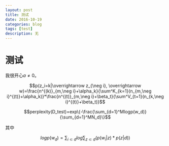 ```yaml
--- 
layout: post 
title: 测试
date: 2016-10-19 
categories: blog 
tags: [test] 
description: 无 
--- 
```


# 测试

我很开心$a \ne 0$。

$$p(z_i=k|\overrightarrow z_{\neg i}, \overrightarrow w)=\frac{n^{(k)}_{m,\neg i}+\alpha_k}{\sum^K_{k=1}(n_{m,\neg i}^{(t)}+\alpha_k)}*\frac{n^{(t)}_{m,\neg i}+\beta_t}{\sum^V_{t=1}(n_{k,\neg i}^{(t)}+\beta_t)}$$


$$perplexity(D_test)=exp\{-\frac{\sum_{d=1}^Mlogp(w_d)}{\sum_{d=1}^MN_d}\}$$

其中

$$logp(w_d)=\sum_{i\subset d}log{\sum_{z\subset d}(p(w_i|z)*p(z|d))}$$